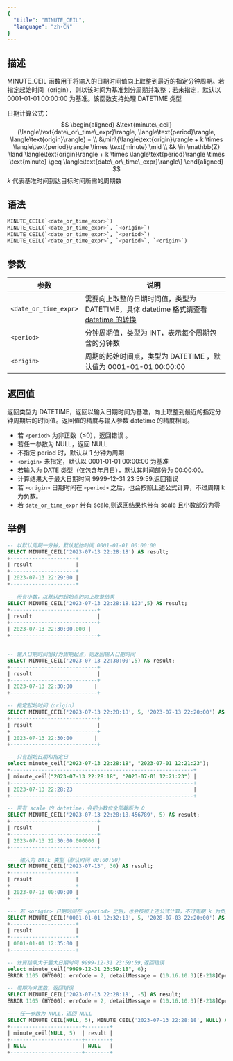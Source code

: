 ```yaml
---
{
  "title": "MINUTE_CEIL",
  "language": "zh-CN"
}
---
```


## 描述

MINUTE_CEIL 函数用于将输入的日期时间值向上取整到最近的指定分钟周期。若指定起始时间（origin），则以该时间为基准划分周期并取整；若未指定，默认以 0001-01-01 00:00:00 为基准。该函数支持处理 DATETIME 类型

日期计算公式：
$$
\begin{aligned}
&\text{minute\_ceil}(\langle\text{date\_or\_time\_expr}\rangle, \langle\text{period}\rangle, \langle\text{origin}\rangle) = \\
&\min\{\langle\text{origin}\rangle + k \times \langle\text{period}\rangle \times \text{minute} \mid \\
&k \in \mathbb{Z} \land \langle\text{origin}\rangle + k \times \langle\text{period}\rangle \times \text{minute} \geq \langle\text{date\_or\_time\_expr}\rangle\}
\end{aligned}
$$
$k$ 代表基准时间到达目标时间所需的周期数

## 语法

```sql
MINUTE_CEIL(`<date_or_time_expr>`)
MINUTE_CEIL(`<date_or_time_expr>`, `<origin>`)
MINUTE_CEIL(`<date_or_time_expr>`, `<period>`)
MINUTE_CEIL(`<date_or_time_expr>`, `<period>`, `<origin>`)
```

## 参数

| 参数 | 说明 |
| ---- | ---- |
| `<date_or_time_expr>` | 需要向上取整的日期时间值，类型为 DATETIME，具体 datetime 格式请查看 [datetime 的转换](../../../../../current/sql-manual/basic-element/sql-data-types/conversion/datetime-conversion) |
| `<period>` | 分钟周期值，类型为 INT，表示每个周期包含的分钟数 |
| `<origin>` | 周期的起始时间点，类型为 DATETIME ，默认值为 0001-01-01 00:00:00 |

## 返回值

返回类型为 DATETIME，返回以输入日期时间为基准，向上取整到最近的指定分钟周期后的时间值。返回值的精度与输入参数 datetime 的精度相同。

- 若 `<period>` 为非正数（≤0），返回错误 。
- 若任一参数为 NULL，返回 NULL
- 不指定 period 时，默认以 1 分钟为周期
- `<origin>` 未指定，默认以 0001-01-01 00:00:00 为基准
- 若输入为 DATE 类型（仅包含年月日），默认其时间部分为 00:00:00。
- 计算结果大于最大日期时间 9999-12-31 23:59:59,返回错误
- 若 `<origin>` 日期时间在 `<period>` 之后，也会按照上述公式计算，不过周期 k 为负数。
- 若 `date_or_time_expr` 带有 scale,则返回结果也带有 scale 且小数部分为零 

## 举例

```sql
-- 以默认周期一分钟，默认起始时间 0001-01-01 00:00:00
SELECT MINUTE_CEIL('2023-07-13 22:28:18') AS result;
+---------------------+
| result              |
+---------------------+
| 2023-07-13 22:29:00 |
+---------------------+

-- 带有小数，以默认的起始点的向上取整结果
SELECT MINUTE_CEIL('2023-07-13 22:28:18.123',5) AS result;
+----------------------------+
| result                     |
+----------------------------+
| 2023-07-13 22:30:00.000 |
+----------------------------+


-- 输入日期时间恰好为周期起点，则返回输入日期时间
SELECT MINUTE_CEIL('2023-07-13 22:30:00',5) AS result;
+----------------------------+
| result                     |
+----------------------------+
| 2023-07-13 22:30:00       |
+----------------------------+

-- 指定起始时间（origin）
SELECT MINUTE_CEIL('2023-07-13 22:28:18', 5, '2023-07-13 22:20:00') AS result;
+----------------------------+
| result                     |
+----------------------------+
| 2023-07-13 22:30:00       |
+----------------------------+

-- 只有起始日期和指定日
select minute_ceil("2023-07-13 22:28:18", "2023-07-01 12:21:23");
+-----------------------------------------------------------+
| minute_ceil("2023-07-13 22:28:18", "2023-07-01 12:21:23") |
+-----------------------------------------------------------+
| 2023-07-13 22:28:23                                       |
+-----------------------------------------------------------+

-- 带有 scale 的 datetime，会把小数位全部截断为 0
SELECT MINUTE_CEIL('2023-07-13 22:28:18.456789', 5) AS result;
+----------------------------+
| result                     |
+----------------------------+
| 2023-07-13 22:30:00.000000 |
+----------------------------+

--- 输入为 DATE 类型（默认时间 00:00:00）
SELECT MINUTE_CEIL('2023-07-13', 30) AS result;
+---------------------+
| result              |
+---------------------+
| 2023-07-13 00:00:00 |
+---------------------+

--- 若 <origin> 日期时间在 <period> 之后，也会按照上述公式计算，不过周期 k 为负数。
SELECT MINUTE_CEIL('0001-01-01 12:32:18', 5, '2028-07-03 22:20:00') AS result;
+---------------------+
| result              |
+---------------------+
| 0001-01-01 12:35:00 |
+---------------------+

-- 计算结果大于最大日期时间 9999-12-31 23:59:59,返回错误
select minute_ceil("9999-12-31 23:59:18", 6);
ERROR 1105 (HY000): errCode = 2, detailMessage = (10.16.10.3)[E-218]Operation minute_ceil of 9999-12-31 23:59:18, 6 out of range

-- 周期为非正数，返回错误
SELECT MINUTE_CEIL('2023-07-13 22:28:18', -5) AS result;
ERROR 1105 (HY000): errCode = 2, detailMessage = (10.16.10.3)[E-218]Operation minute_ceil of 2023-07-13 22:28:18, -5 out of range

--- 任一参数为 NULL，返回 NULL
SELECT MINUTE_CEIL(NULL, 5), MINUTE_CEIL('2023-07-13 22:28:18', NULL) AS result;
+-----------------------+--------+
| minute_ceil(NULL, 5)  | result |
+-----------------------+--------+
| NULL                  | NULL   |
+-----------------------+--------+
```
